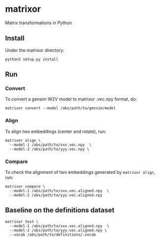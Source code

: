 # matrixor
Matrix transformations in Python

## Install
Under the matrixor directory:
```
python3 setup.py install
```

## Run

### Convert
To convert a gensim W2V model to matrixor .vec.npy format, do:
```
matrixor convert --model /abs/path/to/gensim/model
```

### Align
To align two embeddings (center and rotate), run:
```
matrixor align \
  --model-1 /abs/path/to/xxx.vec.npy  \
  --model-2 /abs/path/to/yyy.vec.npy \
```

### Compare
To check the alignment of two embeddings generated by `matrixor align`, run:
```
matrixor compare \
  --model-1 /abs/path/to/xxx.vec.aligned.npy  \
  --model-2 /abs/path/to/yyy.vec.aligned.npy
```

## Baseline on the definitions dataset
```
matrixor test \
  --model-1 /abs/path/to/xxx.vec.aligned.npy  \
  --model-2 /abs/path/to/yyy.vec.aligned.npy \
  --vocab /abs/path/to/definitions/.vocab
```

